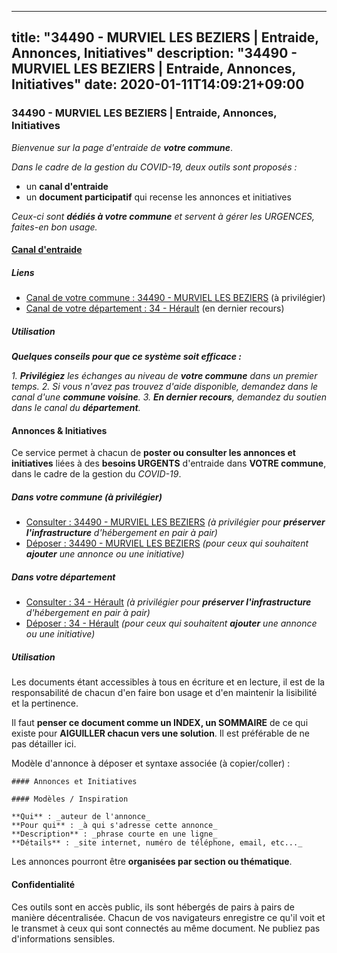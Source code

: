 
---
title: "34490 - MURVIEL LES BEZIERS | Entraide, Annonces, Initiatives"
description: "34490 - MURVIEL LES BEZIERS | Entraide, Annonces, Initiatives"
date: 2020-01-11T14:09:21+09:00
---

### 34490 - MURVIEL LES BEZIERS | Entraide, Annonces, Initiatives

_Bienvenue sur la page d'entraide de **votre commune**_.

_Dans le cadre de la gestion du COVID-19, deux outils sont proposés :_

- un **canal d'entraide**
- un **document participatif** qui recense les annonces et initiatives

_Ceux-ci sont **dédiés à votre commune** et servent à gérer les URGENCES, faites-en bon usage._

#### [Canal d'entraide](https://entraide.stopcoronavirus.tech/#/channel/34490_murviel-les-beziers)

##### Liens

- [Canal de votre commune : 34490 	- MURVIEL LES BEZIERS](https://entraide.stopcoronavirus.tech/#/channel/34490_murviel-les-beziers) (à privilégier)
- [Canal de votre département : 34 	- Hérault](https://entraide.stopcoronavirus.tech/#/channel/34_herault) (en dernier recours)

##### Utilisation

_**Quelques conseils pour que ce système soit efficace :**_

_1. **Privilégiez** les échanges au niveau de **votre commune** dans un premier temps._
_2. Si vous n'avez pas trouvez d'aide disponible, demandez dans le canal d'une **commune voisine**._
_3. **En dernier recours**, demandez du soutien dans le canal du **département**._

#### Annonces & Initiatives


Ce service permet à chacun de **poster ou consulter les annonces et initiatives** liées à des **besoins
URGENTS** d'entraide dans **VOTRE commune**, dans le cadre de la gestion du _COVID-19_.

##### Dans votre commune (à privilégier)

- [Consulter : 34490 	- MURVIEL LES BEZIERS](https://docs.stopcoronavirus.tech/r/markdown/34490_murviel-les-beziers/4XTTMJ3zfkJQoJjkcZ2DkStwH21bx6QMPfxNrC1ivW1DE7eQw) _(à privilégier pour **préserver l'infrastructure** d'hébergement en pair à pair)_
- [Déposer : 34490 	- MURVIEL LES BEZIERS](https://docs.stopcoronavirus.tech/w/markdown/34490_murviel-les-beziers/4XTTMJ3zfkJQoJjkcZ2DkStwH21bx6QMPfxNrC1ivW1DE7eQw-K3TgURSSp2bgTdgGuznjppR8ERYdqwEbHxtkRnH1zMNK6f1SGFkVTFEtp98TmUeNCvSqHMECJu6fz3Xtvk1Ku7jLx7q4yR1xea3UTt6T426cKhafKMsBnuQoYuXdSon4M1rqpFo5) _(pour ceux qui souhaitent **ajouter** une annonce ou une initiative)_

##### Dans votre département

- [Consulter : 34 	- Hérault](https://docs.stopcoronavirus.tech/r/markdown/34_herault/4XTTMBaUoHPLycDdXPtqBJGVh78NEVoMZNyf8Wnh1X5DK6Ew8) _(à privilégier pour **préserver l'infrastructure** d'hébergement en pair à pair)_
- [Déposer : 34 	- Hérault](https://docs.stopcoronavirus.tech/w/markdown/34_herault/4XTTMBaUoHPLycDdXPtqBJGVh78NEVoMZNyf8Wnh1X5DK6Ew8-K3TgTd4rzWVX1F82NgGyNepGUxhqCmodCALjxNZeEdBQWQhd1NJYx1gHMW9QBLL6sN41ALXRejLsG2VetgVferfVncrvVCz47dChJvN8ouQLRMdWs4KpxKPeRYR1nspmhzdBqF8J) _(pour ceux qui souhaitent **ajouter** une annonce ou une initiative)_


##### Utilisation

Les documents étant accessibles à tous en écriture et en lecture, il est de la
responsabilité de chacun d'en faire bon usage et d'en maintenir la lisibilité
et la pertinence.

Il faut **penser ce document comme un INDEX, un SOMMAIRE** de ce qui existe
pour **AIGUILLER chacun vers une solution**. Il est préférable de ne pas détailler ici.

Modèle d'annonce à déposer et syntaxe associée (à copier/coller) :

    #### Annonces et Initiatives

    #### Modèles / Inspiration

    **Qui** : _auteur de l'annonce_
    **Pour qui** : _à qui s'adresse cette annonce_
    **Description** : _phrase courte en une ligne_
    **Détails** : _site internet, numéro de téléphone, email, etc..._


Les annonces pourront être **organisées par section ou thématique**.

#### Confidentialité

Ces outils sont en accès public, ils sont hébergés de pairs à pairs de manière décentralisée.
Chacun de vos navigateurs enregistre ce qu'il voit et le transmet à ceux qui sont connectés au même document.
Ne publiez pas d'informations sensibles.
